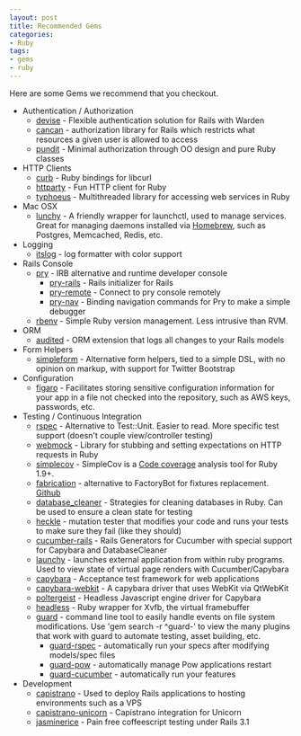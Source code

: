 ```yaml
---
layout: post
title: Recommended Gems
categories:
- Ruby
tags:
- gems
- ruby
---
```


Here are some Gems we recommend that you checkout.
<!--more-->
* Authentication / Authorization
  * [devise](https://github.com/plataformatec/devise) - Flexible authentication
    solution for Rails with Warden
  * [cancan](https://github.com/ryanb/cancan) - authorization library for Rails
    which restricts what resources a given user is allowed to access
  * [pundit](https://github.com/elabs/pundit) - Minimal authorization through OO
    design and pure Ruby classes
* HTTP Clients
  * [curb](https://github.com/taf2/curb) - Ruby bindings for libcurl
  * [httparty](https://github.com/jnunemaker/httparty) - Fun HTTP client for Ruby
  * [typhoeus](https://github.com/dbalatero/typhoeus) - Multithreaded library
    for accessing web services in Ruby
* Mac OSX
  * [lunchy](https://github.com/eddiezane/lunchy) - A friendly wrapper for
    launchctl, used to manage services. Great for managing daemons installed via
    [Homebrew](http://brew.sh/), such as Postgres, Memcached, Redis, etc.
* Logging
  * [itslog](https://github.com/johnnytommy/itslog) - log formatter with color
    support
* Rails Console
  * [pry](https://github.com/pry/pry) - IRB alternative and runtime developer
    console
    * [pry-rails](https://github.com/rweng/pry-rails) - Rails initializer for
      Rails
    * [pry-remote](https://github.com/Mon-Ouie/pry-remote) - Connect to pry
      console remotely
    * [pry-nav](https://github.com/nixme/pry-nav) - Binding navigation commands
      for Pry to make a simple debugger
  * [rbenv](https://github.com/sstephenson/rbenv) - Simple Ruby version
    management. Less intrusive than RVM.
* ORM
  * [audited](https://github.com/collectiveidea/audited) - ORM extension that
    logs all changes to your Rails models
* Form Helpers
  * [simpleform](ttps://github.com/plataformatec/simple_form) - Alternative form
    helpers, tied to a simple DSL, with no opinion on markup, with support for
    Twitter Bootstrap
* Configuration
  * [figaro](https://github.com/laserlemon/figaro) - Facilitates storing
    sensitive configuration information for your app in a file not checked into
    the repository, such as AWS keys, passwords, etc.
* Testing / Continuous Integration
  * [rspec](http://rspec.info/) - Alternative to Test::Unit. Easier to read.
    More specific test support (doesn't couple view/controller testing)
  * [webmock](https://github.com/bblimke/webmock) - Library for stubbing and
    setting expectations on HTTP requests in Ruby
  * [simplecov](https://github.com/colszowka/simplecov) - SimpleCov is a
    [Code coverage](http://en.wikipedia.org/wiki/Code_coverage) analysis tool
    for Ruby 1.9+.
  * [fabrication](http://www.fabricationgem.org/) - alternative to FactoryBot
    for fixtures replacement. [Github](https://github.com/paulelliott/fabrication)
  * [database_cleaner](https://github.com/bmabey/database_cleaner) - Strategies
    for cleaning databases in Ruby. Can be used to ensure a clean state for
    testing
  * [heckle](https://github.com/seattlerb/heckle) - mutation tester that
    modifies your code and runs your tests to make sure they fail (like they
    should)
  * [cucumber-rails](https://github.com/cucumber/cucumber-rails) - Rails
    Generators for Cucumber with special support for Capybara and
    DatabaseCleaner
  * [launchy](https://github.com/copiousfreetime/launchy) - launches external
    application from within ruby programs. Used to view state of virtual page
    renders with Cucumber/Capybara
  * [capybara](https://github.com/jnicklas/capybara) - Acceptance test framework
    for web applications
  * [capybara-webkit](https://github.com/thoughtbot/capybara-webkit) - A
    capybara driver that uses WebKit via QtWebKit
  * [poltergeist](https://github.com/jonleighton/poltergeist) - Headless
    Javascript engine driver for Capybara
  * [headless](https://github.com/leonid-shevtsov/headless) - Ruby wrapper for
    Xvfb, the virtual framebuffer
  * [guard](https://github.com/guard/guard) - command line tool to easily handle
    events on file system modifications. Use 'gem search -r ^guard-' to view the
    many plugins that work with guard to automate testing, asset building, etc.
    * [guard-rspec](https://github.com/guard/guard-rspec) - automatically run
      your specs after modifying models/spec files
    * [guard-pow](https://github.com/guard/guard-pow) - automatically manage Pow
      applications restart
    * [guard-cucumber](https://github.com/guard/guard-cucumber) - automatically
      run your features
* Development
  * [capistrano](https://github.com/capistrano/capistrano) - Used to deploy
    Rails applications to hosting environments such as a VPS
  * [capistrano-unicorn](https://github.com/sosedoff/capistrano-unicorn) -
    Capistrano integration for Unicorn
  * [jasminerice](https://github.com/bradphelan/jasminerice) - Pain free
    coffeescript testing under Rails 3.1
